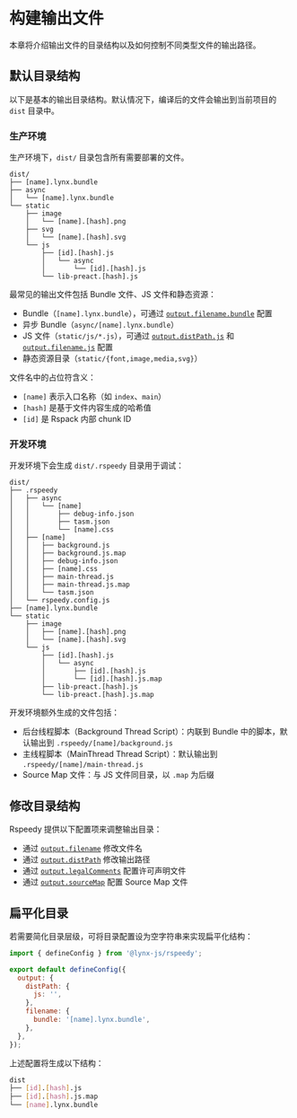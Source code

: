 # 构建输出文件

本章将介绍输出文件的目录结构以及如何控制不同类型文件的输出路径。

## 默认目录结构

以下是基本的输出目录结构。默认情况下，编译后的文件会输出到当前项目的 `dist` 目录中。

### 生产环境

生产环境下，`dist/` 目录包含所有需要部署的文件。

```
dist/
├── [name].lynx.bundle
├── async
│   └── [name].lynx.bundle
└── static
    ├── image
    │   └── [name].[hash].png
    ├── svg
    │   └── [name].[hash].svg
    └── js
        ├── [id].[hash].js
        │   └── async
        │       └── [id].[hash].js
        └── lib-preact.[hash].js
```

最常见的输出文件包括 Bundle 文件、JS 文件和静态资源：

- Bundle（`[name].lynx.bundle`），可通过 [`output.filename.bundle`] 配置
- 异步 Bundle（`async/[name].lynx.bundle`）
- JS 文件（`static/js/*.js`），可通过 [`output.distPath.js`] 和 [`output.filename.js`] 配置
- 静态资源目录（`static/{font,image,media,svg}`）

文件名中的占位符含义：

- `[name]` 表示入口名称（如 `index`、`main`）
- `[hash]` 是基于文件内容生成的哈希值
- `[id]` 是 Rspack 内部 chunk ID

### 开发环境

开发环境下会生成 `dist/.rspeedy` 目录用于调试：

```
dist/
├── .rspeedy
│   ├── async
│   │   └── [name]
│   │       ├── debug-info.json
│   │       ├── tasm.json
│   │       └── [name].css
│   ├── [name]
│   │   ├── background.js
│   │   ├── background.js.map
│   │   ├── debug-info.json
│   │   ├── [name].css
│   │   ├── main-thread.js
│   │   ├── main-thread.js.map
│   │   └── tasm.json
│   └── rspeedy.config.js
├── [name].lynx.bundle
└── static
    ├── image
    │   ├── [name].[hash].png
    │   └── [name].[hash].svg
    └── js
        ├── [id].[hash].js
        │   └── async
        │       ├── [id].[hash].js
        │       └── [id].[hash].js.map
        ├── lib-preact.[hash].js
        └── lib-preact.[hash].js.map
```

开发环境额外生成的文件包括：

- 后台线程脚本（Background Thread Script）：内联到 Bundle 中的脚本，默认输出到 `.rspeedy/[name]/background.js`
- 主线程脚本（MainThread Thread Script）：默认输出到 `.rspeedy/[name]/main-thread.js`
- Source Map 文件：与 JS 文件同目录，以 `.map` 为后缀

## 修改目录结构

Rspeedy 提供以下配置项来调整输出目录：

- 通过 [`output.filename`] 修改文件名
- 通过 [`output.distPath`] 修改输出路径
- 通过 [`output.legalComments`] 配置许可声明文件
- 通过 [`output.sourceMap`] 配置 Source Map 文件

## 扁平化目录

若需要简化目录层级，可将目录配置设为空字符串来实现扁平化结构：

```js
import { defineConfig } from '@lynx-js/rspeedy';

export default defineConfig({
  output: {
    distPath: {
      js: '',
    },
    filename: {
      bundle: '[name].lynx.bundle',
    },
  },
});
```

上述配置将生成以下结构：

```bash
dist
├── [id].[hash].js
├── [id].[hash].js.map
└── [name].lynx.bundle
```

[`output.filename`]: ../../api/rspeedy.output.filename
[`output.filename.js`]: ../../api/rspeedy.filename.js
[`output.filename.bundle`]: ../../api/rspeedy.filename.bundle
[`output.distPath`]: ../../api/rspeedy.output.distpath
[`output.distPath.js`]: ../../api/rspeedy.distpath.js
[`output.legalComments`]: ../../api/rspeedy.output.legalcomments
[`output.sourceMap`]: ../../api/rspeedy.output.sourcemap
